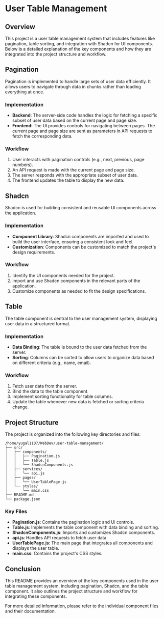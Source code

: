 # User Table Management

## Overview
This project is a user table management system that includes features like pagination, table sorting, and integration with Shadcn for UI components. Below is a detailed explanation of the key components and how they are integrated into the project structure and workflow.

## Pagination
Pagination is implemented to handle large sets of user data efficiently. It allows users to navigate through data in chunks rather than loading everything at once.

### Implementation
- **Backend**: The server-side code handles the logic for fetching a specific subset of user data based on the current page and page size.
- **Frontend**: The UI provides controls for navigating between pages. The current page and page size are sent as parameters in API requests to fetch the corresponding data.

### Workflow
1. User interacts with pagination controls (e.g., next, previous, page numbers).
2. An API request is made with the current page and page size.
3. The server responds with the appropriate subset of user data.
4. The frontend updates the table to display the new data.

## Shadcn
Shadcn is used for building consistent and reusable UI components across the application.

### Implementation
- **Component Library**: Shadcn components are imported and used to build the user interface, ensuring a consistent look and feel.
- **Customization**: Components can be customized to match the project's design requirements.

### Workflow
1. Identify the UI components needed for the project.
2. Import and use Shadcn components in the relevant parts of the application.
3. Customize components as needed to fit the design specifications.

## Table
The table component is central to the user management system, displaying user data in a structured format.

### Implementation
- **Data Binding**: The table is bound to the user data fetched from the server.
- **Sorting**: Columns can be sorted to allow users to organize data based on different criteria (e.g., name, email).

### Workflow
1. Fetch user data from the server.
2. Bind the data to the table component.
3. Implement sorting functionality for table columns.
4. Update the table whenever new data is fetched or sorting criteria change.

## Project Structure
The project is organized into the following key directories and files:

```
/home/yugal1107/WebDev/user-table-management/
├── src/
│   ├── components/
│   │   ├── Pagination.js
│   │   ├── Table.js
│   │   └── ShadcnComponents.js
│   ├── services/
│   │   └── api.js
│   ├── pages/
│   │   └── UserTablePage.js
│   └── styles/
│       └── main.css
├── README.md
└── package.json
```

### Key Files
- **Pagination.js**: Contains the pagination logic and UI controls.
- **Table.js**: Implements the table component with data binding and sorting.
- **ShadcnComponents.js**: Imports and customizes Shadcn components.
- **api.js**: Handles API requests to fetch user data.
- **UserTablePage.js**: The main page that integrates all components and displays the user table.
- **main.css**: Contains the project's CSS styles.

## Conclusion
This README provides an overview of the key components used in the user table management system, including pagination, Shadcn, and the table component. It also outlines the project structure and workflow for integrating these components.

For more detailed information, please refer to the individual component files and their documentation.
